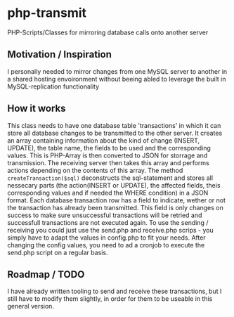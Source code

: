 # php-transmit
PHP-Scripts/Classes for mirroring database calls onto another server

## Motivation / Inspiration
I personally needed to mirror changes from one MySQL server to another in a shared hosting envoironment without beeing abled to leverage the built in MySQL-replication functionality

## How it works
This class needs to have one database table 'transactions' in which it can store all database changes to be transmitted to the other server. It creates an array containing information about the kind of change (INSERT, UPDATE), the table name, the fields to be used and the corresponding values. This is PHP-Array is then converted to JSON for storrage and transmission. The receiving server then takes this array and performs actions depending on the contents of this array. The method ```createTransaction($sql)``` deconstructs the sql-statement and stores all nessecary parts (the action(INSERT or UPDATE), the affected fields, theis corresponding values and if needed the WHERE condition) in a JSON format. Each database transaction row has a field to indicate, wether or not the transaction has already been transmitted. This field is only changes on success to make sure unsuccessful transactions will be retried and successfull transactions are not executed again. To use the sending / receiving you could just use the send.php and receive.php scrips - you simply have to adapt the values in config.php to fit your needs. After changing the config values, you need to ad a cronjob to execute the send.php script on a regular basis.

## Roadmap / TODO
I have already written tooling to send and receive these transactions, but I still have to modify them slightly, in order for them to be useable in this general version.
